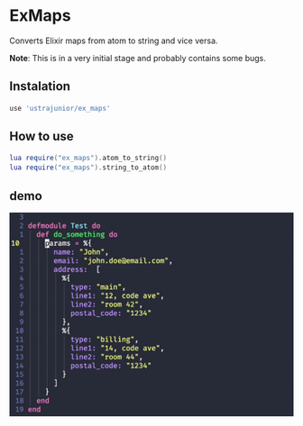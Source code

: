 # ExMaps

Converts Elixir maps from atom to string and vice versa.

**Note**: This is in a very initial stage and probably contains some bugs.


## Instalation

```lua
use 'ustrajunior/ex_maps'
```

## How to use
```lua
lua require("ex_maps").atom_to_string()
lua require("ex_maps").string_to_atom()
```

## demo
![screenshot](./screenshots/ex_maps.gif)
